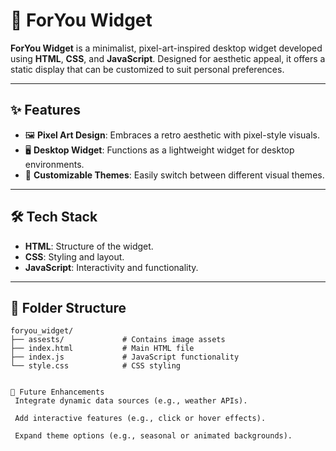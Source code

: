 # 🎨 ForYou Widget

**ForYou Widget** is a minimalist, pixel-art-inspired desktop widget developed using **HTML**, **CSS**, and **JavaScript**. Designed for aesthetic appeal, it offers a static display that can be customized to suit personal preferences.

---

## ✨ Features

- 🖼️ **Pixel Art Design**: Embraces a retro aesthetic with pixel-style visuals.
- 🖥️ **Desktop Widget**: Functions as a lightweight widget for desktop environments.
- 🎨 **Customizable Themes**: Easily switch between different visual themes.

---

## 🛠️ Tech Stack

- **HTML**: Structure of the widget.
- **CSS**: Styling and layout.
- **JavaScript**: Interactivity and functionality.

---

## 📁 Folder Structure

```plaintext
foryou_widget/
├── assests/             # Contains image assets
├── index.html           # Main HTML file
├── index.js             # JavaScript functionality
└── style.css            # CSS styling


📌 Future Enhancements
 Integrate dynamic data sources (e.g., weather APIs).

 Add interactive features (e.g., click or hover effects).

 Expand theme options (e.g., seasonal or animated backgrounds).
